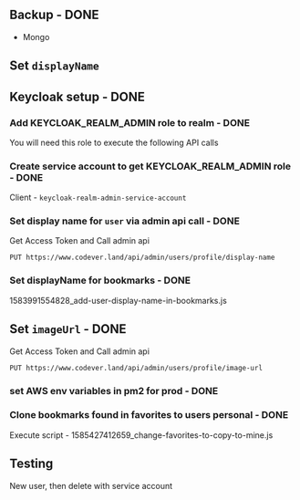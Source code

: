 ## Backup - DONE
- Mongo

## Set `displayName`

## Keycloak setup - DONE

### Add **KEYCLOAK_REALM_ADMIN** role to realm - DONE
You will need this role to execute the following API calls

### Create service account to get KEYCLOAK_REALM_ADMIN role - DONE
Client - `keycloak-realm-admin-service-account`

### Set display name for `user` via admin api call - DONE
Get Access Token and Call admin api
```
PUT https://www.codever.land/api/admin/users/profile/display-name
```

### Set displayName for bookmarks - DONE
1583991554828_add-user-display-name-in-bookmarks.js

## Set `imageUrl` - DONE

Get Access Token and Call admin api
```
PUT https://www.codever.land/api/admin/users/profile/image-url
```

### set AWS env variables in pm2 for prod - DONE


### Clone bookmarks found in favorites to users personal - DONE
Execute script - 1585427412659_change-favorites-to-copy-to-mine.js

## Testing
New user, then delete with service account
